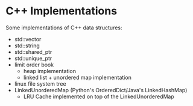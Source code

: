 # C++ Implementations

Some implementations of C++ data structures:
- std::vector
- std::string
- std::shared_ptr
- std::unique_ptr
- limit order book
    - heap implementation
    - linked list + unordered map implementation
- linux file system tree
- LinkedUnorderedMap (Python's OrderedDict/Java's LinkedHashMap)
    - LRU Cache implemented on top of the LinkedUnorderedMap
